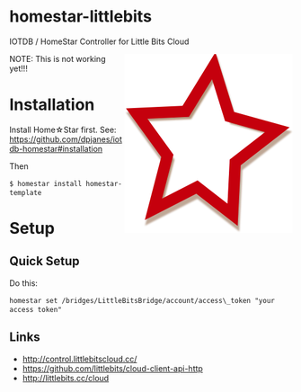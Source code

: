 # homestar-littlebits
IOTDB / HomeStar Controller for Little Bits Cloud

<img src="https://github.com/dpjanes/iotdb-homestar/blob/master/docs/HomeStar.png" align="right" />

NOTE: This is not working yet!!!


# Installation

Install Home☆Star first. 
See: https://github.com/dpjanes/iotdb-homestar#installation

Then

    $ homestar install homestar-template

# Setup

## Quick Setup

Do this:

    homestar set /bridges/LittleBitsBridge/account/access\_token "your access token"


## Links

* http://control.littlebitscloud.cc/
* https://github.com/littlebits/cloud-client-api-http
* http://littlebits.cc/cloud

